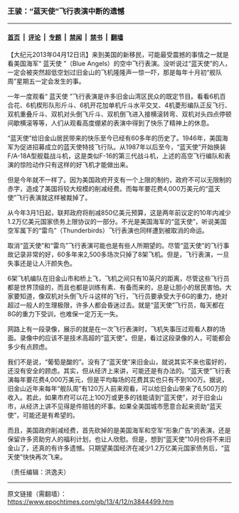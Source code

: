 ### 王骏：“蓝天使”飞行表演中断的遗憾

---

#### [首页](../../../..?n3844499) &nbsp;|&nbsp; [评论](../../../../../epoch-comment?n3844499) &nbsp;|&nbsp; [专题](../../../../../epoch-special?n3844499) &nbsp;|&nbsp; [禁闻](../../../../../epoch-news?n3844499) &nbsp;|&nbsp; [禁书](../../../../../books?n3844499) &nbsp;|&nbsp; [翻墙](https://github.com/gfw-breaker/nogfw/blob/master/README.md?n3844499)


<div class="post_content" id="artbody" itemprop="articleBody">
 <!-- article content begin -->
 <p>
  【大纪元2013年04月12日讯】来到美国的新移民，可能最受震撼的事情之一就是看美国海军“
  <ok href="https://www.epochtimes.com/gb/tag/%E8%93%9D%E5%A4%A9%E4%BD%BF.html">
   蓝天使
  </ok>
  ”（Blue Angels）的空中飞行表演。没听说过“蓝天使”的人，一定会被突然超低空划过旧金山的飞机隆隆声一惊一吓，那是每年十月初“舰队周”星期五一定会发生的事。
 </p>
 <p>
  一年一度观看“
  <ok href="https://www.epochtimes.com/gb/tag/%E8%93%9D%E5%A4%A9%E4%BD%BF.html">
   蓝天使
  </ok>
  ”飞行表演是许多旧金山湾区民众的既定节目。看看6机百合花、6机楔形队形斤斗、6机开花加单机斤斗水平交叉、4机菱形编队正反飞行、双机重叠斤斗、双机对头倒飞斤斗、双机倒飞进入接横滚转弯、双机对头四点停顿间歇横滚等等，人们从观看高度绷紧的表演中得到了快乐了精神上的休息。
 </p>
 <p>
  “蓝天使”给旧金山居民带来的快乐至今已经有60多年的历史了。1946年，美国海军为促进招募成立的蓝天使特技飞行队。从1987年以后至今，“蓝天使”开始换装F/A-18A型舰载战斗机，这是类似F-16的第三代战斗机，上述的高空飞行编队和表演的惊险动作只有这样的好飞机才能做出来。
 </p>
 <p>
  但是今年就不一样了。因为美国政府开支有一个上限的制约，政府不可以无限制的赤字，造成了美国将较大规模的削减经费。而每年要花费4,000万美元的“蓝天使”飞行表演就这样被裁掉了。
 </p>
 <p>
  从今年3月1日起，联邦政府将削减850亿美元预算，这是两年前议定的10年内减少1.2万亿美元国家债务上限协议的一部分。不光是美国海军的“蓝天使”，听说美国空军属下的“雷鸟”（Thunderbirds）飞行表演也同样遭到被取消的命运。
 </p>
 <p>
  取消“蓝天使”和“雷鸟”飞行表演可能也是有些人所期望的。尽管“蓝天使”的飞行事故记录非常的好，60多年来2,500多场次只掉了8架飞机。但是，飞行表演，一旦失事还是让人汗颜失色。
 </p>
 <p>
  6架飞机编队在旧金山市和桥上飞，飞机之间只有10英尺的距离，尽管这些飞行员都是世界顶级的，而且也都是训练有素、有备而来的，总是让胆小的居民害怕。大家要知道，像双机对头倒飞斤斗这样的飞行，飞行员要承受大于6G的重力，绝对超过一般人的生理极限，许多人都会昏迷过去。就是“蓝天使”飞行员，每天都在8G的重力下受训，也难保一定万无一失。
 </p>
 <p>
  网路上有一段录像，展示的就是在一次飞行表演时，飞机失事压过观看人群的场面。录像中的应该不是技术高超的“蓝天使”。但是，看过这段录像的人，可能都会多少有点顾虑。
 </p>
 <p>
  我们不是说，“葡萄是酸的”。没有了“蓝天使”来旧金山，就说其实不来也蛮好的，还没有安全的顾虑。其实，但从经济上来讲，可能还是有办法的。“蓝天使”飞行表演每年要花费4,000万美元，但是平均每场的花费其实也只有不到100万。据说，旧金山近年来每年“舰队周”有120万人前来观看，可以给旧金山带来了6,500万的收入。若此，如果市府可以花上100万或更多的钱能请到“蓝天使”，对于旧金山市，从经济上讲不见得是件赔钱的坏事。如果全美国城市愿意合起来资助“蓝天使”，可能还是有希望的。
 </p>
 <p>
  而且，美国政府削减经费，首先砍掉的是美国海军和空军“形象广告”的表演，还是保留许多资助穷人的福利计划，也让人欣慰。但是，想到“蓝天使”10月份将不来旧金山了，还真的有许多遗憾。只期望美国经济在减少1.2万亿美元国家债务后，“蓝天使”快快再次飞来。
 </p>
 <p>
  （责任编辑：洪逸夫）
 </p>
 <!-- article content end -->
 <div id="below_article_ad">
 </div>
</div>


---

原文链接（需翻墙）：https://www.epochtimes.com/gb/13/4/12/n3844499.htm